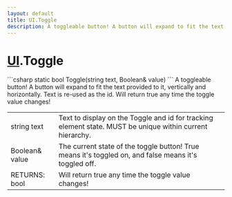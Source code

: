 ```yaml
---
layout: default
title: UI.Toggle
description: A toggleable button! A button will expand to fit the text provided to it, vertically and horizontally. Text is re-used as the id. Will return true any time the toggle value changes!
---
```

# [UI]({{site.url}}/Pages/Reference/UI.html).Toggle

<div class='signature' markdown='1'>
```csharp
static bool Toggle(string text, Boolean& value)
```
A toggleable button! A button will expand to fit the
text provided to it, vertically and horizontally. Text is re-used
as the id. Will return true any time the toggle value changes!
</div>

|  |  |
|--|--|
|string text|Text to display on the Toggle and id for             tracking element state. MUST be unique within current hierarchy.|
|Boolean& value|The current state of the toggle button! True              means it's toggled on, and false means it's toggled off.|
|RETURNS: bool|Will return true any time the toggle value changes!|




